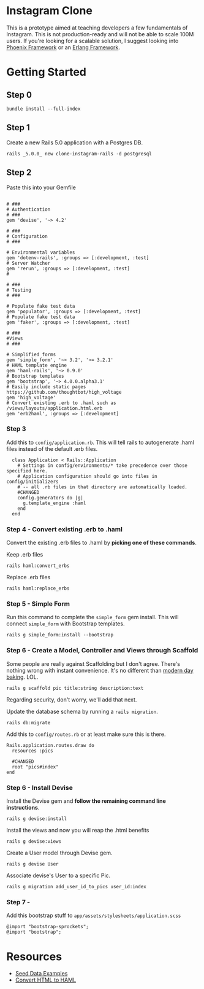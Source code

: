 # Instagram Clone

This is a prototype aimed at teaching developers a few fundamentals of Instagram.  This is not production-ready and will not be able to scale 100M users. If you're looking for a scalable solution, I suggest looking into [Phoenix Framework](http://www.phoenixframework.org/) or an  [Erlang Framework](https://github.com/ChicagoBoss/ChicagoBoss/wiki/Comparison-of-Erlang-Web-Frameworks).

# Getting Started

## Step 0

```language-powerbash
bundle install --full-index
```


## Step 1

Create a new Rails 5.0 application with a Postgres DB.
```language-powerbash
rails _5.0.0_ new clone-instagram-rails -d postgresql
```



## Step 2

Paste this into your Gemfile

```language-ruby

# ###
# Authentication
# ###
gem 'devise', '~> 4.2'

# ###
# Configuration
# ###

# Environmental variables
gem 'dotenv-rails', :groups => [:development, :test]
# Server Watcher
gem 'rerun', :groups => [:development, :test]
#

# ###
# Testing
# ###

# Populate fake test data
gem 'populator', :groups => [:development, :test]
# Populate fake test data
gem 'faker', :groups => [:development, :test]

# ###
#Views
# ###

# Simplified forms
gem 'simple_form', '~> 3.2', '>= 3.2.1'
# HAML template engine
gem 'haml-rails', '~> 0.9.0'
# Bootstrap templates
gem 'bootstrap', '~> 4.0.0.alpha3.1'
# Easily include static pages https://github.com/thoughtbot/high_voltage
gem 'high_voltage'
# Convert existing .erb to .haml such as /views/layouts/application.html.erb
gem 'erb2haml', :groups => [:development]
```


### Step 3

Add this to ```config/application.rb```. This will tell rails to autogenerate .haml files instead of the default .erb files. 
```language-ruby
  class Application < Rails::Application
    # Settings in config/environments/* take precedence over those specified here.
    # Application configuration should go into files in config/initializers
    # -- all .rb files in that directory are automatically loaded.
    #CHANGED
    config.generators do |g|
      g.template_engine :haml
    end
  end
```


### Step 4 - Convert existing .erb to .haml

Convert the existing .erb files to .haml by **picking one of these commands**.

Keep .erb files
```language-powerbash
rails haml:convert_erbs
```

Replace .erb files
```language-powerbash
rails haml:replace_erbs
```


### Step 5 - Simple Form

Run this command to complete the ```simple_form``` gem install. This will connect ```simple_form``` with Bootstrap templates.
```language-powerbasah
rails g simple_form:install --bootstrap
```



### Step 6 - Create a Model, Controller and Views through Scaffold

Some people are really against Scaffolding but I don't agree. There's nothing wrong with instant convenience.  It's no different than [modern day baking](https://youtu.be/fEsPOt8MG7E?t=1309). LOL.
```language-powerbash
rails g scaffold pic title:string description:text
```

Regarding security, don't worry, we'll add that next.


Update the database schema by running a ```rails migration```.
```language-powerbash
rails db:migrate
```

Add this to ```config/routes.rb``` or at least make sure this is there.
```language-html
Rails.application.routes.draw do
  resources :pics

  #CHANGED
  root "pics#index"
end
```


### Step 6 - Install Devise

Install the Devise gem and **follow the remaining command line instructions**.
```language-powerbash
rails g devise:install
```

Install the views and now you will reap the .html benefits
```language-powerbash
rails g devise:views
```

Create a User model through Devise gem.
```language-powerbash
rails g devise User
```

Associate devise's User to a specific Pic.
```language-powerbash
rails g migration add_user_id_to_pics user_id:index
```



### Step 7 - 

Add this bootstrap stuff to ```app/assets/stylesheets/application.scss```
```language-css
@import "bootstrap-sprockets";
@import "bootstrap";
```



# Resources

- [Seed Data Examples](https://github.com/chrisjmendez/rails-5-cheatsheet/blob/master/db/seed_data/01_user.rb)
- [Convert HTML to HAML](http://htmltohaml.com/)
